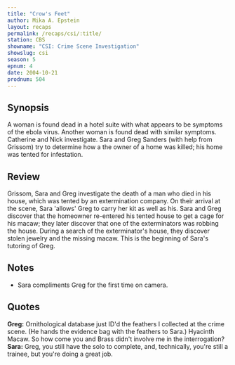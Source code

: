 ```yaml
---
title: "Crow's Feet"
author: Mika A. Epstein
layout: recaps
permalink: /recaps/csi/:title/
station: CBS
showname: "CSI: Crime Scene Investigation"
showslug: csi
season: 5
epnum: 4
date: 2004-10-21
prodnum: 504
---
```


## Synopsis

A woman is found dead in a hotel suite with what appears to be symptoms of the ebola virus. Another woman is found dead with similar symptoms. Catherine and Nick investigate. Sara and Greg Sanders (with help from Grissom) try to determine how a the owner of a home was killed; his home was tented for infestation.

## Review

Grissom, Sara and Greg investigate the death of a man who died in his house, which was tented by an extermination company. On their arrival at the scene, Sara 'allows' Greg to carry her kit as well as his. Sara and Greg discover that the homeowner re-entered his tented house to get a cage for his macaw; they later discover that one of the exterminators was robbing the house. During a search of the exterminator's house, they discover stolen jewelry and the missing macaw. This is the beginning of Sara's tutoring of Greg.

## Notes

* Sara compliments Greg for the first time on camera.

## Quotes

**Greg:** Ornithological database just ID'd the feathers I collected at the crime scene. (He hands the evidence bag with the feathers to Sara.) Hyacinth Macaw. So how come you and Brass didn't involve me in the interrogation?\
**Sara:** Greg, you still have the solo to complete, and, technically, you're still a trainee, but you're doing a great job.

